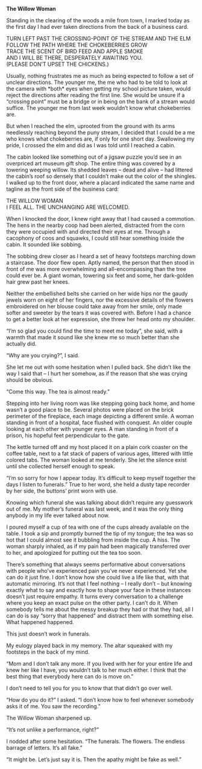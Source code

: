 **The Willow Woman**

Standing in the clearing of the woods a mile from town, I marked today as the first day I had ever taken directions from the back of a business card.  

TURN LEFT PAST THE CROSSING-POINT OF THE STREAM AND THE ELM  
FOLLOW THE PATH WHERE THE CHOKEBERRIES GROW  
TRACE THE SCENT OF BIRD FEED AND APPLE SMOKE  
AND I WILL BE THERE, DESPERATELY AWAITING YOU.  
(PLEASE DON’T UPSET THE CHICKENS.)  

Usually, nothing frustrates me as much as being expected to follow a set of unclear directions. The younger me, the me who had to be told to look at the camera with \*both\* eyes when getting my school picture taken, would reject the directions after reading the first line. She would be unsure if a “crossing point” must be a bridge or in being on the bank of a stream would suffice. The younger me from last week wouldn’t know what chokeberries are.

But when I reached the elm, uprooted from the ground with its arms needlessly reaching beyond the puny stream, I decided that I could be a me who knows what chokeberries are, if only for one short day. Swallowing my pride, I crossed the elm and did as I was told until I reached a cabin.

The cabin looked like something out of a jigsaw puzzle you’d see in an overpriced art museum gift shop. The entire thing was covered by a towering weeping willow. Its shedded leaves – dead and alive – had littered the cabin’s roof so densely that I couldn’t make out the color of the shingles. I walked up to the front door, where a placard indicated the same name and tagline as the front side of the business card:

THE WILLOW WOMAN  
I FEEL ALL. THE UNCHANGING ARE WELCOMED.

When I knocked the door, I knew right away that I had caused a commotion. The hens in the nearby coop had been alerted, distracted from the corn they were occupied with and directed their eyes at me. Through a cacophony of coos and squawks, I could still hear something inside the cabin.
It sounded like sobbing.

The sobbing drew closer as I heard a set of heavy footsteps marching down a staircase. The door flew open. Aptly named, the person that then stood in front of me was more overwhelming and all-encompassing than the tree could ever be. A giant woman, towering six feet and some, her dark-golden hair grew past her knees.

Neither the embellished belts she carried on her wide hips nor the gaudy jewels worn on eight of her fingers, nor the excessive details of the flowers embroidered on her blouse could take away from her smile, only made softer and sweeter by the tears it was covered with. Before I had a chance to get a better look at her expression, she threw her head onto my shoulder.

“I’m so glad you could find the time to meet me today”, she said, with a warmth that made it sound like she knew me so much better than she actually did.

“Why are you crying?”, I said.

She let me out with some hesitation when I pulled back. She didn’t like the way I said that – I hurt her somehow, as if the reason that she was crying should be obvious.

“Come this way. The tea is almost ready.”

Stepping into her living room was like stepping going back home, and home wasn’t a good place to be. Several photos were placed on the brick perimeter of the fireplace, each image depicting a different smile. A woman standing in front of a hospital, face flushed with conquest. An older couple looking at each other with younger eyes. A man standing in front of a prison, his hopeful feet perpendicular to the gate. 

The kettle turned off and my host placed it on a plain cork coaster on the coffee table, next to a fat stack of papers of various ages, littered with little colored tabs. The woman looked at me tenderly. She let the silence exist until she collected herself enough to speak. 

“I’m so sorry for how I appear today. It’s difficult to keep myself together the days I listen to funerals.” True to her word, she held a dusty tape recorder by her side, the buttons’ print worn with use.

Knowing which funeral she was talking about didn’t require any guesswork out of me. My mother’s funeral was last week, and it was the only thing anybody in my life ever talked about now.

I poured myself a cup of tea with one of the cups already available on the table. I took a sip and promptly burned the tip of my tongue;  the tea was so hot that I could almost see it bubbling from inside the cup.  A hiss. The woman sharply inhaled, as if my pain had been magically transferred over to her, and apologized for putting out the tea too soon.

There’s something that always seems performative about conversations with people who’ve experienced pain you’ve never experienced. Yet she can do it just fine. I don’t know how she could live a life like that, with that automatic mirroring. It’s not that I feel nothing – I really don’t – but knowing exactly what to say and exactly how to shape your face in these instances doesn’t just require empathy. It turns every conversation to a challenge where you keep an exact pulse on the other party. I can’t do it. When somebody tells me about the messy breakup they had or that they had, all I can do is say “sorry that happened” and distract them with something else. What happened happened. 

This just doesn’t work in funerals.

My eulogy played back in my memory. The altar squeaked with my footsteps in the back of my mind.

“Mom and I don’t talk any more. If you lived with her for your entire life and knew her like I have, you wouldn’t talk to her much either. I think that the best thing that everybody here can do is move on.”

I don’t need to tell you for you to know that that didn’t go over well.

“How do you do it?” I asked. “I don’t know how to feel whenever somebody asks it of me. You saw the recording.”

The Willow Woman sharpened up.

“It’s not unlike a performance, right?”

I nodded after some hesitation. “The funerals. The flowers. The endless barrage of letters. It’s all fake.”

“It might be. Let’s just say it is. Then the apathy might be fake as well.”

